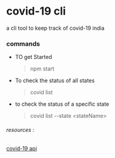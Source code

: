 # covid-19 cli

a cli tool to keep track of covid-19 india

### commands

- TO get Started
  > npm start
- To check the status of all states
  > covid list
- to check the status of a specific state
  > covid list --state \<stateName\>

###### resources :

[covid-19 api](https://api.covid19india.org/)

